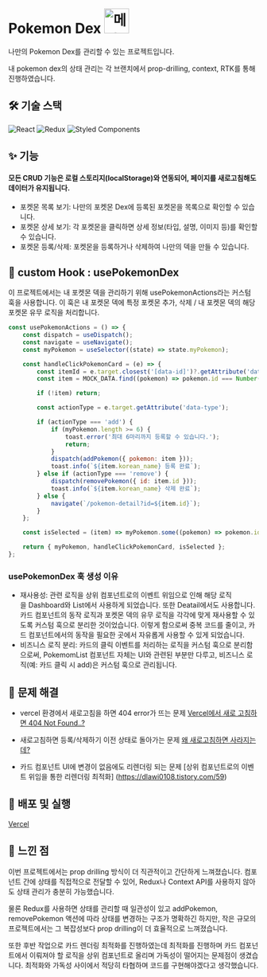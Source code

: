 # Pokemon Dex <img src="https://github.com/user-attachments/assets/3fff1123-2912-499a-afbc-f5a8ce2acdbe" alt="메타몽" width="50px"/>

나만의 Pokemon Dex를 관리할 수 있는 프로젝트입니다.

내 pokemon dex의 상태 관리는 각 브랜치에서 prop-drilling, context, RTK를 통해 진행하였습니다.

## 🛠️ 기술 스택 

![React](https://img.shields.io/badge/React-61DAFB?style=flat&logo=react&logoColor=white)
![Redux](https://img.shields.io/badge/Redux-764ABC?style=flat&logo=redux&logoColor=white)
![Styled Components](https://img.shields.io/badge/Styled_Components-DB7093?style=flat&logo=styled-components&logoColor=white)



## ✨ 기능 

#### 모든 CRUD 기능은 로컬 스토리지(localStorage)와 연동되어, 페이지를 새로고침해도 데이터가 유지됩니다.

- 포켓몬 목록 보기: 나만의 포켓몬 Dex에 등록된 포켓몬을 목록으로 확인할 수 있습니다.
- 포켓몬 상세 보기: 각 포켓몬을 클릭하면 상세 정보(타입, 설명, 이미지 등)를 확인할 수 있습니다.
- 포켓몬 등록/삭제: 포켓몬을 등록하거나 삭제하여 나만의 덱을 만들 수 있습니다.

## 🧩 custom Hook : usePokemonDex 
이 프로젝트에서는 내 포켓몬 덱을 관리하기 위해 usePokemonActions라는 커스텀 훅을 사용합니다. 이 훅은 내 포켓몬 덱에 특정 포켓몬 추가, 삭제 / 내 포켓몬 덱의 해당 포켓몬 유무 로직을 처리합니다.

```javascript
const usePokemonActions = () => {
    const dispatch = useDispatch();
    const navigate = useNavigate();
    const myPokemon = useSelector((state) => state.myPokemon);

    const handleClickPokemonCard = (e) => {
        const itemId = e.target.closest('[data-id]')?.getAttribute('data-id');
        const item = MOCK_DATA.find((pokemon) => pokemon.id === Number(itemId));

        if (!item) return;

        const actionType = e.target.getAttribute('data-type');

        if (actionType === 'add') {
            if (myPokemon.length >= 6) {
                toast.error('최대 6마리까지 등록할 수 있습니다.');
                return;
            }
            dispatch(addPokemon({ pokemon: item }));
            toast.info(`${item.korean_name} 등록 완료`);
        } else if (actionType === 'remove') {
            dispatch(removePokemon({ id: item.id }));
            toast.info(`${item.korean_name} 삭제 완료`);
        } else {
            navigate(`/pokemon-detail?id=${item.id}`);
        }
    };

    const isSelected = (item) => myPokemon.some((pokemon) => pokemon.id === item.id);

    return { myPokemon, handleClickPokemonCard, isSelected };
};
```

### usePokemonDex 훅 생성 이유
- 재사용성: 관련 로직을 상위 컴포넌트로의 이벤트 위임으로 인해 해당 로직을 Dashboard와 List에서 사용하게 되었습니다. 또한 Deatail에서도 사용합니다. 카드 컴포넌트의 동작 로직과 포켓몬 덱의 유무 로직을 각각에 맞게 재사용할 수 있도록 커스텀 훅으로 분리한 것이었습니다. 이렇게 함으로써 중복 코드를 줄이고, 카드 컴포넌트에서의 동작을 필요한 곳에서 자유롭게 사용할 수 있게 되었습니다.
- 비즈니스 로직 분리: 카드의 클릭 이벤트를 처리하는 로직을 커스텀 훅으로 분리함으로써, PokemomList 컴포넌트 자체는 UI와 관련된 부분만 다루고, 비즈니스 로직(예: 카드 클릭 시 add)은 커스텀 훅으로 관리됩니다. 


## 📝 문제 해결

- vercel 환경에서 새로고침을 하면 404 error가 뜨는 문제
  [Vercel에서 새로 고침하면 404 Not Found..?](https://dlawi0108.tistory.com/54)

- 새로고침하면 등록/삭제하기 이전 상태로 돌아가는 문제
  [왜 새로고침하면 사라지는데?](https://dlawi0108.tistory.com/55)

- 카드 컴포넌트 UI에 변경이 없음에도 리렌더링 되는 문제
  [상위 컴포넌트로의 이벤트 위임을 통한 리렌더링 최적화] (https://dlawi0108.tistory.com/59)
  

## 🚀 배포 및 실행 
[Vercel](https://pokemon-dex-nu.vercel.app/)

## 🤔 느낀 점

이번 프로젝트에서는 prop drilling 방식이 더 직관적이고 간단하게 느껴졌습니다. 컴포넌트 간에 상태를 직접적으로 전달할 수 있어, Redux나 Context API를 사용하지 않아도 상태 관리가 충분히 가능했습니다.

물론 Redux를 사용하면 상태를 관리할 때 일관성이 있고 addPokemon, removePokemon 액션에 따라 상태를 변경하는 구조가 명확하긴 하지만, 작은 규모의 프로젝트에서는 그 복잡성보다 prop drilling이 더 효율적으로 느껴졌습니다.

또한 후반 작업으로 카드 렌더링 최적화를 진행하였는데 최적화를 진행하며 카드 컴포넌트에서 이뤄져야 할 로직을 상위 컴포넌트로 올리며 가독성이 떨어지는 문제점이 생겼습니다. 최적화와 가독성 사이에서 적당히 타협하며 코드를 구현해야겠다고 생각했습니다.

